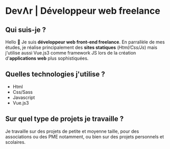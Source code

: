 # DevɅr | Développeur web freelance

## Qui suis-je ?

Hello 👋 Je suis **développeur web front-end freelance**. En parrallèle de mes études, je réalise principalement des **sites statiques** (*Html/Css/Js*) mais j'utilise aussi Vue.js3 comme framework JS lors de la création d'**applications web** plus sophistiquées. 

## Quelles technologies j'utilise ?

- Html
- Css/Sass
- Javascript
- Vue.js3

## Sur quel type de projets je travaille ?

Je travaille sur des projets de petite et moyenne taille, pour des associations ou des PME notamment, ou bien sur des projets personnels et scolaires. 



<!--
**DevArPro/DevArPro** is a ✨ _special_ ✨ repository because its `README.md` (this file) appears on your GitHub profile.

Here are some ideas to get you started:

- 🔭 I’m currently working on ...
- 🌱 I’m currently learning ...
- 👯 I’m looking to collaborate on ...
- 🤔 I’m looking for help with ...
- 💬 Ask me about ...
- 📫 How to reach me: ...
- 😄 Pronouns: ...
- ⚡ Fun fact: ...
-->
